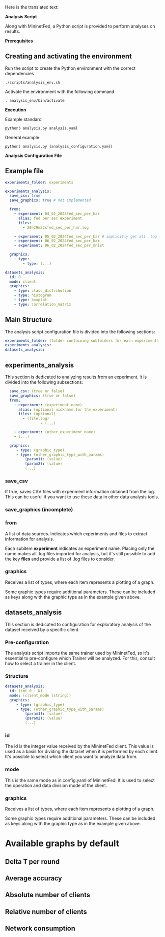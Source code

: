 Here is the translated text:

**Analysis Script**

Along with MininetFed, a Python script is provided to perform analyses on results.

**Prerequisites**

## Creating and activating the environment

Run the script to create the Python environment with the correct dependencies

```
./scripts/analysis_env.sh
```

Activate the environment with the following command

```
. analysis_env/bin/activate
```

**Execution**

Example standard

```
python3 analysis.py analysis.yaml
```

General example

```
python3 analysis.py (analysis_configuration.yaml)
```

**Analysis Configuration File**

## Example file

```yml
experiments_folder: experiments

experiments_analysis:
  save_csv: true
  save_graphics: true # not implemented

  from:
    - experiment: 04_02_2024fed_sec_per_har
      alias: fed per sec experiment
      files:
        - 20h29m32sfed_sec_per_har.log

    - experiment: 05_02_2024fed_sec_per_har # implicitly get all .log files from the folder
    - experiment: 06_02_2024fed_sec_per_har
    - experiment: 06_02_2024fed_sec_per_mnist

  graphics:
    - type:
		- type: (...)

datasets_analysis:
  id: 0
  mode: client
  graphics:
    - type: class_distribution
    - type: histogram
    - type: boxplot
    - type: correlation_matrix
```

## Main Structure

The analysis script configuration file is divided into the following sections:

```yml
experiments_folder: (folder containing subfolders for each experiment)
experiments_analysis:
datasets_analysis:
```

## experiments_analysis

This section is dedicated to analyzing results from an experiment. It is divided into the following subsections:

```yml
  save_csv: (true or false)
  save_graphics: (true or false)
  from:
    - experiment: (experiment_name)
      alias: (optional nickname for the experiment)
      files: (optional)
        - (file.log)
				- (...)

    - experiment: (other_experiment_name)
    - (...)

  graphics:
	 - type: (graphic_type)
	 - type: (other_graphic_type_with_params)
		 (param1): (value)
		 (param2): (value)
		 (...)

```

### save_csv

If true, saves CSV files with experiment information obtained from the log. This can be useful if you want to use these data in other data analysis tools.

### save_graphics (incomplete)

### from

A list of data sources. Indicates which experiments and files to extract information for analysis.

Each subitem **experiment** indicates an experiment name. Placing only the name makes all .log files imported for analysis, but it's still possible to add the key **files** and provide a list of .log files to consider.

### graphics

Receives a list of types, where each item represents a plotting of a graph.

Some graphic types require additional parameters. These can be included as keys along with the graphic type as in the example given above.

## datasets_analysis

This section is dedicated to configuration for exploratory analysis of the dataset received by a specific client.

### Pre-configuration

The analysis script imports the same trainer used by MininetFed, so it's essential to pre-configure which Trainer will be analyzed. For this, consult how to select a trainer in the client.

### Structure

```yml
datasets_analysis:
  id: (int 0 - N)
  mode: (client_mode (string))
  graphics:
	 - type: (graphic_type)
	 - type: (other_graphic_type_with_params)
		 (param1): (value)
		 (param2): (value)
		 (...)

```

### id

The id is the integer value received by the MininetFed client. This value is used as a basis for dividing the dataset when it is performed by each client. It's possible to select which client you want to analyze data from.

### mode

This is the same mode as in config.yaml of MininetFed. It is used to select the operation and data division mode of the client.

### graphics

Receives a list of types, where each item represents a plotting of a graph.

Some graphic types require additional parameters. These can be included as keys along with the graphic type as in the example given above.

# Available graphs by default

## Delta T per round

## Average accuracy

## Absolute number of clients

## Relative number of clients

## Network consumption